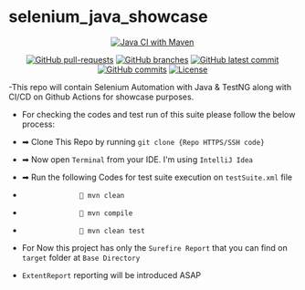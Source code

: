# selenium_java_showcase

<div align="center"> 

[![Java CI with Maven](https://github.com/Mahbub091/selenium_java_showcase/actions/workflows/maven.yml/badge.svg)](https://github.com/Mahbub091/selenium_java_showcase/actions/workflows/maven.yml)
</div>

<div align="center">
        
[![GitHub pull-requests](https://img.shields.io/github/issues-pr/Mahbub091/selenium_java_showcase.svg)](https://GitHub.com/Mahbub091/selenium_java_showcase/pull/)
[![GitHub branches](https://badgen.net/github/branches/Mahbub091/selenium_java_showcase)](https://github.com/Mahbub091/selenium_java_showcase)
[![GitHub latest commit](https://badgen.net/github/last-commit/Mahbub091/selenium_java_showcase)](https://GitHub.com/Mahbub091/selenium_java_showcase/commit/)
[![GitHub commits](https://badgen.net/github/commits/Mahbub091/selenium_java_showcase)](https://GitHub.com/Mahbub091/selenium_java_showcase/commit/)
[![License](https://img.shields.io/badge/License-Apache%202.0-blue.svg)](https://opensource.org/licenses/Apache-2.0)
</div>

 -This repo will contain Selenium Automation with Java &amp; TestNG along with CI/CD on Github Actions for showcase purposes.

- For checking the codes and test run of this suite please follow the below process:

- ➡ Clone This Repo by running `git clone {Repo HTTPS/SSH code}`
- ➡ Now open `Terminal` from your IDE. I'm using `IntelliJ Idea`
- ➡ Run the following Codes for test suite execution on `testSuite.xml` file
-                   💠 mvn clean
-                   💠 mvn compile
-                   💠 mvn clean test

- For Now this project has only the `Surefire Report` that you can find on `target` folder at `Base Directory`

- `ExtentReport` reporting will be introduced ASAP


